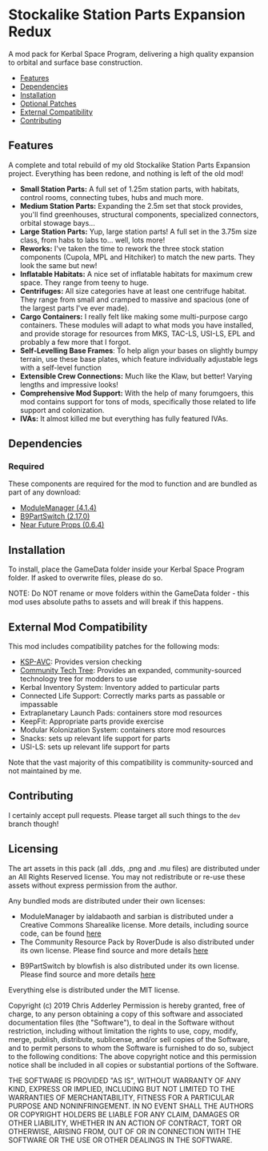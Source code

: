 # Stockalike Station Parts Expansion Redux

A mod pack for Kerbal Space Program, delivering a high quality expansion to orbital and surface base construction.

* [Features](#features)
* [Dependencies](#dependencies)
* [Installation](#installation)
* [Optional Patches](#optional-patches)
* [External Compatibility](#features)
* [Contributing](#contributing)

## Features

A complete and total rebuild of my old Stockalike Station Parts Expansion project. Everything has been redone, and nothing is left of the old mod!

* **Small Station Parts:**  A full set of 1.25m station parts, with habitats, control rooms, connecting tubes, hubs and much more.
* **Medium Station Parts:** Expanding the 2.5m set that stock provides, you'll find greenhouses, structural components, specialized connectors, orbital stowage bays...
* **Large Station Parts:**  Yup, large station parts! A full set in the 3.75m size class, from habs to labs to... well, lots more!
* **Reworks:** I've taken the time to rework the three stock station components (Cupola, MPL and Hitchiker) to match the new parts. They look the same but new!
* **Inflatable Habitats:**  A nice set of inflatable habitats for maximum crew space. They range from teeny to huge.
* **Centrifuges:** All size categories have at least one centrifuge habitat. They range from small and cramped to massive and spacious (one of the largest parts I've ever made).
* **Cargo Containers:** I really felt like making some multi-purpose cargo containers. These modules will adapt to what mods you have installed, and provide storage for resources from MKS, TAC-LS, USI-LS, EPL and probably a few more that I forgot.
* **Self-Levelling Base Frames**: To help align your bases on slightly bumpy terrain, use these base plates, which feature individually adjustable legs with a self-level function
* **Extensible Crew Connections:** Much like the Klaw, but better! Varying lengths and impressive looks!
* **Comprehensive Mod Support:** With the help of many forumgoers, this mod contains support for tons of mods, specifically those related to life support and colonization.
* **IVAs:** It almost killed me but everything has fully featured IVAs.

## Dependencies

### Required
These components are required for the mod to function and are bundled as part of any download:
* [ModuleManager (4.1.4)](https://github.com/sarbian/ModuleManager)
* [B9PartSwitch (2.17.0)](https://github.com/blowfishpro/B9PartSwitch)
* [Near Future Props (0.6.4)](https://github.com/ChrisAdderley/NearFutureProps)

## Installation

To install, place the GameData folder inside your Kerbal Space Program folder. If asked to overwrite files, please do so.

NOTE: Do NOT rename or move folders within the GameData folder - this mod uses absolute paths to assets and will break if this happens.

## External Mod Compatibility

This mod includes compatibility patches for the following mods:
* [KSP-AVC](https://github.com/CYBUTEK/KSPAddonVersionChecker): Provides version checking
* [Community Tech Tree](https://github.com/ChrisAdderley/CommunityTechTree): Provides an expanded, community-sourced technology tree for modders to use
* Kerbal Inventory System: Inventory added to particular parts
* Connected Life Support: Correctly marks parts as passable or impassable
* Extraplanetary Launch Pads: containers store mod resources
* KeepFit: Appropriate parts provide exercise
* Modular Kolonization System: containers store mod resources
* Snacks: sets up relevant life support for parts
* USI-LS:  sets up relevant life support for parts

Note that the vast majority of this compatibility is community-sourced and not maintained by me.

## Contributing

I certainly accept pull requests. Please target all such things to the `dev` branch though!

## Licensing

The art assets in this pack (all .dds, .png and .mu files) are distributed under an All Rights Reserved license. You may not redistribute or re-use these assets without express permission from the author.

Any bundled mods are distributed under their own licenses:
* ModuleManager by ialdabaoth and sarbian is distributed under a Creative Commons Sharealike license. More details, including source code, can be found [here](http://forum.kerbalspaceprogram.com/threads/31342-0-20-ModuleManager-1-3-for-all-your-stock-modding-needs?p=528607&viewfull=1#post528607)
* The Community Resource Pack by RoverDude is also distributed under its own license. Please find source and more details [here](https://github.com/BobPalmer/CommunityResourcePack)
- B9PartSwitch by blowfish is also distributed under its own license. Please find source and more details [here](https://github.com/blowfishpro/B9PartSwitch)

Everything else is distributed under the MIT license.

Copyright (c) 2019 Chris Adderley
Permission is hereby granted, free of charge, to any person obtaining a copy of this software and associated documentation files (the "Software"), to deal in the Software without restriction, including without limitation the rights to use, copy, modify, merge, publish, distribute, sublicense, and/or sell copies of the Software, and to permit persons to whom the Software is furnished to do so, subject to the following conditions: The above copyright notice and this permission notice shall be included in all copies or substantial portions of the Software.

THE SOFTWARE IS PROVIDED "AS IS", WITHOUT WARRANTY OF ANY KIND, EXPRESS OR IMPLIED, INCLUDING BUT NOT LIMITED TO THE WARRANTIES OF MERCHANTABILITY, FITNESS FOR A PARTICULAR PURPOSE AND NONINFRINGEMENT. IN NO EVENT SHALL THE AUTHORS OR COPYRIGHT HOLDERS BE LIABLE FOR ANY CLAIM, DAMAGES OR OTHER LIABILITY, WHETHER IN AN ACTION OF CONTRACT, TORT OR OTHERWISE, ARISING FROM, OUT OF OR IN CONNECTION WITH THE SOFTWARE OR THE USE OR OTHER DEALINGS IN THE SOFTWARE.
